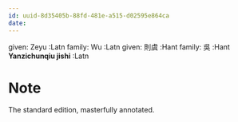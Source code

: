 ```yaml
---
id: uuid-8d35405b-88fd-481e-a515-d02595e864ca
date: 
---
```


given: Zeyu  :Latn
family: Wu :Latn
given: 則虞 :Hant
family: 吳 :Hant
**Yanzichunqiu jishi** :Latn
# Note
The standard edition, masterfully annotated.